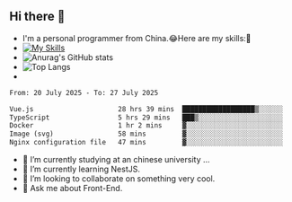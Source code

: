 ## Hi there 👋
- I'm a personal programmer from China.😂Here are my skills:🤔
- [![My Skills](https://skillicons.dev/icons?i=js,html,css,vue,typescript,java,golang)](https://skillicons.dev)
- ![Anurag's GitHub stats](https://github-readme-stats.vercel.app/api?username=FluffyChi-Xing&count_private=true&show_icons=true&theme=radical)
- ![Top Langs](https://github-readme-stats.vercel.app/api/top-langs/?username=FluffyChi-Xing)
- <!--START_SECTION:waka-->

```txt
From: 20 July 2025 - To: 27 July 2025

Vue.js                     28 hrs 39 mins  ██████████████████▒░░░░░░   72.90 %
TypeScript                 5 hrs 29 mins   ███▒░░░░░░░░░░░░░░░░░░░░░   13.99 %
Docker                     1 hr 2 mins     ▓░░░░░░░░░░░░░░░░░░░░░░░░   02.66 %
Image (svg)                58 mins         ▓░░░░░░░░░░░░░░░░░░░░░░░░   02.50 %
Nginx configuration file   47 mins         ▓░░░░░░░░░░░░░░░░░░░░░░░░   02.03 %
```

<!--END_SECTION:waka-->
- 🔭 I’m currently studying at an chinese university ...
- 🌱 I’m currently learning NestJS.
- 👯 I’m looking to collaborate on something very cool.
- 💬 Ask me about Front-End.
